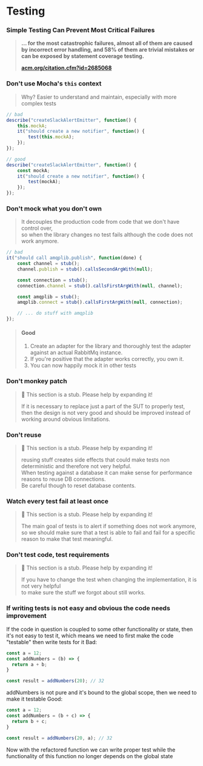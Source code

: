 # Testing

### **Simple Testing Can Prevent Most Critical Failures**

> **... for the most catastrophic failures, almost all of them are caused by incorrect error handling, and 58% of them are trivial mistakes or can be exposed by statement coverage testing.**
>
> [**acm.org/citation.cfm?id=2685068**](http://dl.acm.org/citation.cfm?id=2685068)

### Don't use **Mocha's **`this`** context**

> Why? Easier to understand and maintain, especially with more complex tests

```javascript
// bad
describe("createSlackAlertEmitter", function() {
    this.mockA;
    it("should create a new notifier", function() {
        test(this.mockA);
    });
});

// good
describe("createSlackAlertEmitter", function() {
    const mockA;
    it("should create a new notifier", function() {
        test(mockA);
    });
});
```

### Don't mock what you don't own

> It decouples the production code from code that we don't have control over,  
> so when the library changes no test fails although the code does not work anymore.

```javascript
// bad
it("should call amqplib.publish", function(done) {
    const channel = stub();
    channel.publish = stub().callsSecondArgWith(null);

    const connection = stub();
    connection.channel = stub().callsFirstArgWith(null, channel);

    const amqplib = stub();
    amqplib.connect = stub().callsFirstArgWith(null, connection);

    // ... do stuff with amqplib
});
```

> #### Good
>
> 1. Create an adapter for the library and thoroughly test the adapter against an actual RabbitMq instance.
> 2. If you're positive that the adapter works correctly, you own it.
> 3. You can now happily mock it in other tests

### Don't monkey patch

> 🚧 This section is a stub. Please help by expanding it!
>
> If it is necessary to replace just a part of the SUT to properly test,  
> then the design is not very good and should be improved instead of working around obvious limitations.

### Don't reuse

> 🚧 This section is a stub. Please help by expanding it!
>
> reusing stuff creates side effects that could make tests non deterministic and therefore not very helpful.  
> When testing against a database it can make sense for performance reasons to reuse DB connections.  
> Be careful though to reset database contents.

### Watch every test fail at least once

> 🚧 This section is a stub. Please help by expanding it!
>
> The main goal of tests is to alert if something does not work anymore,  
> so we should make sure that a test is able to fail and fail for a specific reason to make that test meaningful.

### Don't test code, test requirements

> 🚧 This section is a stub. Please help by expanding it!
>
> If you have to change the test when changing the implementation, it is not very helpful  
> to make sure the stuff we forgot about still works.

### If writing tests is not easy and obvious the code needs improvement

If the code in question is coupled to some other functionality or state, then it's not easy to test it, which means we need to first make the code "testable" then write tests for it
Bad:
```javascript
const a = 12;
const addNumbers = (b) => {
  return a + b;
}

const result = addNumbers(20); // 32

```
addNumbers is not pure and it's bound to the global scope, then we need to make it testable
Good:
```javascript
const a = 12;
const addNumbers = (b + c) => {
  return b + c;
}

const result = addNumbers(20, a); // 32
```

Now with the refactored function we can write proper test while the functionality of this function no longer depends on the global state
